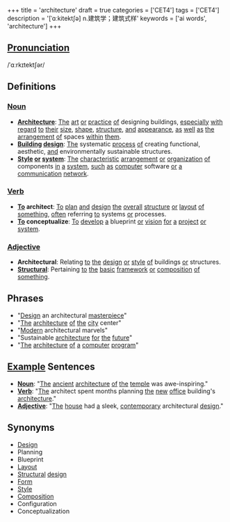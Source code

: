 +++
title = 'architecture'
draft = true
categories = ['CET4']
tags = ['CET4']
description = '[ˈɑːkitekt∫ə] n.建筑学；建筑式样'
keywords = ['ai words', 'architecture']
+++

## [Pronunciation](/post/pronunciation/)
/ˈɑːrkɪtektʃər/

## Definitions
### [Noun](/post/noun/)
- **[Architecture](/post/architecture/)**: [The](/post/the/) [art](/post/art/) [or](/post/or/) [practice](/post/practice/) [of](/post/of/) designing buildings, [especially](/post/especially/) [with](/post/with/) [regard](/post/regard/) [to](/post/to/) [their](/post/their/) [size](/post/size/), [shape](/post/shape/), [structure](/post/structure/), [and](/post/and/) [appearance](/post/appearance/), [as](/post/as/) [well](/post/well/) [as](/post/as/) [the](/post/the/) [arrangement](/post/arrangement/) [of](/post/of/) spaces [within](/post/within/) [them](/post/them/).
- **[Building](/post/building/) [design](/post/design/)**: [The](/post/the/) systematic [process](/post/process/) [of](/post/of/) creating functional, aesthetic, [and](/post/and/) environmentally sustainable structures.
- **[Style](/post/style/) [or](/post/or/) [system](/post/system/)**: [The](/post/the/) [characteristic](/post/characteristic/) [arrangement](/post/arrangement/) [or](/post/or/) [organization](/post/organization/) [of](/post/of/) components [in](/post/in/) [a](/post/a/) [system](/post/system/), [such](/post/such/) [as](/post/as/) [computer](/post/computer/) software [or](/post/or/) [a](/post/a/) [communication](/post/communication/) [network](/post/network/).

### [Verb](/post/verb/)
- **[To](/post/to/) architect**: [To](/post/to/) [plan](/post/plan/) [and](/post/and/) [design](/post/design/) [the](/post/the/) [overall](/post/overall/) [structure](/post/structure/) [or](/post/or/) [layout](/post/layout/) [of](/post/of/) [something](/post/something/), [often](/post/often/) referring [to](/post/to/) systems [or](/post/or/) processes.
- **[To](/post/to/) conceptualize**: [To](/post/to/) [develop](/post/develop/) [a](/post/a/) blueprint [or](/post/or/) [vision](/post/vision/) [for](/post/for/) [a](/post/a/) [project](/post/project/) [or](/post/or/) [system](/post/system/).

### [Adjective](/post/adjective/)
- **Architectural**: Relating [to](/post/to/) [the](/post/the/) [design](/post/design/) [or](/post/or/) [style](/post/style/) [of](/post/of/) buildings [or](/post/or/) structures.
- **[Structural](/post/structural/)**: Pertaining [to](/post/to/) [the](/post/the/) [basic](/post/basic/) [framework](/post/framework/) [or](/post/or/) [composition](/post/composition/) [of](/post/of/) [something](/post/something/).

## Phrases
- "[Design](/post/design/) an architectural [masterpiece](/post/masterpiece/)"
- "[The](/post/the/) [architecture](/post/architecture/) [of](/post/of/) [the](/post/the/) [city](/post/city/) center"
- "[Modern](/post/modern/) architectural marvels"
- "Sustainable [architecture](/post/architecture/) [for](/post/for/) [the](/post/the/) [future](/post/future/)"
- "[The](/post/the/) [architecture](/post/architecture/) [of](/post/of/) [a](/post/a/) [computer](/post/computer/) [program](/post/program/)"

## [Example](/post/example/) Sentences
- **[Noun](/post/noun/)**: "[The](/post/the/) [ancient](/post/ancient/) [architecture](/post/architecture/) [of](/post/of/) [the](/post/the/) [temple](/post/temple/) was awe-inspiring."
- **[Verb](/post/verb/)**: "[The](/post/the/) architect spent months planning [the](/post/the/) [new](/post/new/) [office](/post/office/) building's [architecture](/post/architecture/)."
- **[Adjective](/post/adjective/)**: "[The](/post/the/) [house](/post/house/) had [a](/post/a/) sleek, [contemporary](/post/contemporary/) architectural [design](/post/design/)."

## Synonyms
- [Design](/post/design/)
- Planning
- Blueprint
- [Layout](/post/layout/)
- [Structural](/post/structural/) [design](/post/design/)
- [Form](/post/form/)
- [Style](/post/style/)
- [Composition](/post/composition/)
- Configuration
- Conceptualization
